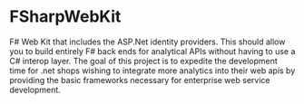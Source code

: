 FSharpWebKit
============

F# Web Kit that includes the ASP.Net identity providers.  This should allow you to build entirely F# back ends for analytical APIs without having to use a C# interop layer.  The goal of this project is to expedite the development time for .net shops wishing to integrate more analytics into their web apis by providing the basic frameworks necessary for enterprise web service development.
